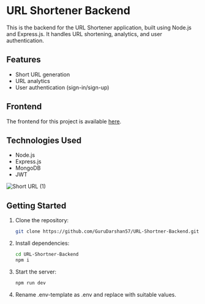 # URL Shortener Backend

This is the backend for the URL Shortener application, built using Node.js and Express.js. It handles URL shortening, analytics, and user authentication.

## Features

- Short URL generation
- URL analytics
- User authentication (sign-in/sign-up)

## Frontend

The frontend for this project is available [here](https://github.com/GuruDarshan57/URL-Shortner-Frontend).

## Technologies Used

- Node.js
- Express.js
- MongoDB
- JWT

![Short URL (1)](https://github.com/user-attachments/assets/3e6e42ce-a165-471f-8ed2-697e5f238c57)


## Getting Started

1. Clone the repository:
    ```bash
    git clone https://github.com/GuruDarshan57/URL-Shortner-Backend.git
    ```
2. Install dependencies:
    ```bash
    cd URL-Shortner-Backend
    npm i
    ```
3. Start the server:
    ```bash
    npm run dev
    ```
4. Rename .env-template as .env and replace with suitable values.

